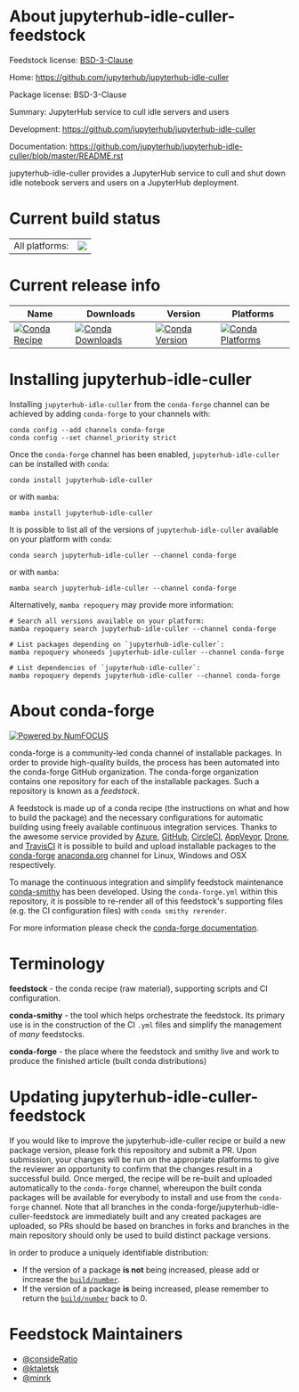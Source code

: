 About jupyterhub-idle-culler-feedstock
======================================

Feedstock license: [BSD-3-Clause](https://github.com/conda-forge/jupyterhub-idle-culler-feedstock/blob/main/LICENSE.txt)

Home: https://github.com/jupyterhub/jupyterhub-idle-culler

Package license: BSD-3-Clause

Summary: JupyterHub service to cull idle servers and users

Development: https://github.com/jupyterhub/jupyterhub-idle-culler

Documentation: https://github.com/jupyterhub/jupyterhub-idle-culler/blob/master/README.rst

jupyterhub-idle-culler provides a JupyterHub service to cull and shut down
idle notebook servers and users on a JupyterHub deployment.


Current build status
====================


<table><tr><td>All platforms:</td>
    <td>
      <a href="https://dev.azure.com/conda-forge/feedstock-builds/_build/latest?definitionId=9857&branchName=main">
        <img src="https://dev.azure.com/conda-forge/feedstock-builds/_apis/build/status/jupyterhub-idle-culler-feedstock?branchName=main">
      </a>
    </td>
  </tr>
</table>

Current release info
====================

| Name | Downloads | Version | Platforms |
| --- | --- | --- | --- |
| [![Conda Recipe](https://img.shields.io/badge/recipe-jupyterhub--idle--culler-green.svg)](https://anaconda.org/conda-forge/jupyterhub-idle-culler) | [![Conda Downloads](https://img.shields.io/conda/dn/conda-forge/jupyterhub-idle-culler.svg)](https://anaconda.org/conda-forge/jupyterhub-idle-culler) | [![Conda Version](https://img.shields.io/conda/vn/conda-forge/jupyterhub-idle-culler.svg)](https://anaconda.org/conda-forge/jupyterhub-idle-culler) | [![Conda Platforms](https://img.shields.io/conda/pn/conda-forge/jupyterhub-idle-culler.svg)](https://anaconda.org/conda-forge/jupyterhub-idle-culler) |

Installing jupyterhub-idle-culler
=================================

Installing `jupyterhub-idle-culler` from the `conda-forge` channel can be achieved by adding `conda-forge` to your channels with:

```
conda config --add channels conda-forge
conda config --set channel_priority strict
```

Once the `conda-forge` channel has been enabled, `jupyterhub-idle-culler` can be installed with `conda`:

```
conda install jupyterhub-idle-culler
```

or with `mamba`:

```
mamba install jupyterhub-idle-culler
```

It is possible to list all of the versions of `jupyterhub-idle-culler` available on your platform with `conda`:

```
conda search jupyterhub-idle-culler --channel conda-forge
```

or with `mamba`:

```
mamba search jupyterhub-idle-culler --channel conda-forge
```

Alternatively, `mamba repoquery` may provide more information:

```
# Search all versions available on your platform:
mamba repoquery search jupyterhub-idle-culler --channel conda-forge

# List packages depending on `jupyterhub-idle-culler`:
mamba repoquery whoneeds jupyterhub-idle-culler --channel conda-forge

# List dependencies of `jupyterhub-idle-culler`:
mamba repoquery depends jupyterhub-idle-culler --channel conda-forge
```


About conda-forge
=================

[![Powered by
NumFOCUS](https://img.shields.io/badge/powered%20by-NumFOCUS-orange.svg?style=flat&colorA=E1523D&colorB=007D8A)](https://numfocus.org)

conda-forge is a community-led conda channel of installable packages.
In order to provide high-quality builds, the process has been automated into the
conda-forge GitHub organization. The conda-forge organization contains one repository
for each of the installable packages. Such a repository is known as a *feedstock*.

A feedstock is made up of a conda recipe (the instructions on what and how to build
the package) and the necessary configurations for automatic building using freely
available continuous integration services. Thanks to the awesome service provided by
[Azure](https://azure.microsoft.com/en-us/services/devops/), [GitHub](https://github.com/),
[CircleCI](https://circleci.com/), [AppVeyor](https://www.appveyor.com/),
[Drone](https://cloud.drone.io/welcome), and [TravisCI](https://travis-ci.com/)
it is possible to build and upload installable packages to the
[conda-forge](https://anaconda.org/conda-forge) [anaconda.org](https://anaconda.org/)
channel for Linux, Windows and OSX respectively.

To manage the continuous integration and simplify feedstock maintenance
[conda-smithy](https://github.com/conda-forge/conda-smithy) has been developed.
Using the ``conda-forge.yml`` within this repository, it is possible to re-render all of
this feedstock's supporting files (e.g. the CI configuration files) with ``conda smithy rerender``.

For more information please check the [conda-forge documentation](https://conda-forge.org/docs/).

Terminology
===========

**feedstock** - the conda recipe (raw material), supporting scripts and CI configuration.

**conda-smithy** - the tool which helps orchestrate the feedstock.
                   Its primary use is in the construction of the CI ``.yml`` files
                   and simplify the management of *many* feedstocks.

**conda-forge** - the place where the feedstock and smithy live and work to
                  produce the finished article (built conda distributions)


Updating jupyterhub-idle-culler-feedstock
=========================================

If you would like to improve the jupyterhub-idle-culler recipe or build a new
package version, please fork this repository and submit a PR. Upon submission,
your changes will be run on the appropriate platforms to give the reviewer an
opportunity to confirm that the changes result in a successful build. Once
merged, the recipe will be re-built and uploaded automatically to the
`conda-forge` channel, whereupon the built conda packages will be available for
everybody to install and use from the `conda-forge` channel.
Note that all branches in the conda-forge/jupyterhub-idle-culler-feedstock are
immediately built and any created packages are uploaded, so PRs should be based
on branches in forks and branches in the main repository should only be used to
build distinct package versions.

In order to produce a uniquely identifiable distribution:
 * If the version of a package **is not** being increased, please add or increase
   the [``build/number``](https://docs.conda.io/projects/conda-build/en/latest/resources/define-metadata.html#build-number-and-string).
 * If the version of a package **is** being increased, please remember to return
   the [``build/number``](https://docs.conda.io/projects/conda-build/en/latest/resources/define-metadata.html#build-number-and-string)
   back to 0.

Feedstock Maintainers
=====================

* [@consideRatio](https://github.com/consideRatio/)
* [@ktaletsk](https://github.com/ktaletsk/)
* [@minrk](https://github.com/minrk/)

